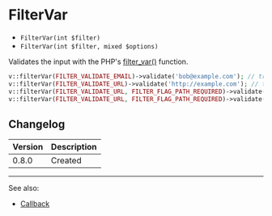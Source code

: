 # FilterVar

- `FilterVar(int $filter)`
- `FilterVar(int $filter, mixed $options)`

Validates the input with the PHP's [filter_var()](http://php.net/filter_var) function.

```php
v::filterVar(FILTER_VALIDATE_EMAIL)->validate('bob@example.com'); // true
v::filterVar(FILTER_VALIDATE_URL)->validate('http://example.com'); // true
v::filterVar(FILTER_VALIDATE_URL, FILTER_FLAG_PATH_REQUIRED)->validate('http://example.com'); // false
v::filterVar(FILTER_VALIDATE_URL, FILTER_FLAG_PATH_REQUIRED)->validate('http://example.com/path'); // true
```

## Changelog

Version | Description
--------|-------------
  0.8.0 | Created

***
See also:

- [Callback](Callback.md)

